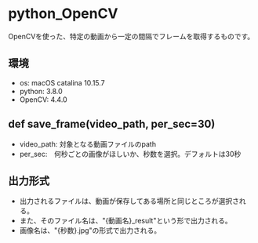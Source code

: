 # python_OpenCV
OpenCVを使った、特定の動画から一定の間隔でフレームを取得するものです。

## 環境
- os: macOS catalina 10.15.7
- python: 3.8.0
- OpenCV: 4.4.0

## def save_frame(video_path, per_sec=30)

- video_path: 対象となる動画ファイルのpath
- per_sec:　何秒ごとの画像がほしいか、秒数を選択。デフォルトは30秒

## 出力形式
- 出力されるファイルは、動画が保存してある場所と同じところが選択される。
- また、そのファイル名は、"{動画名}_result"という形で出力される。
- 画像名は、"{秒数}.jpg"の形式で出力される。
